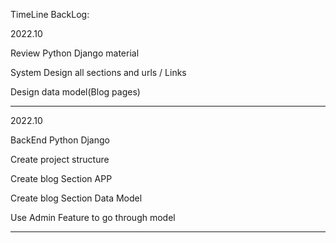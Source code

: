 TimeLine BackLog: 

2022.10

Review Python Django material

System Design all sections and urls / Links

Design data model(Blog pages)

_________________________________________________________________________________________________________________________________________________________________________

2022.10

BackEnd Python Django

Create project structure

Create blog Section APP

Create blog Section Data Model

Use Admin Feature to go through model

_________________________________________________________________________________________________________________________________________________________________________
